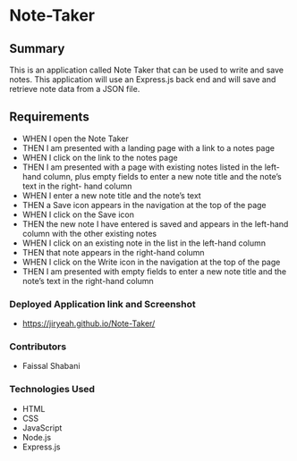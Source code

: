 # Note-Taker

## Summary
This is an application called Note Taker that can be used to write and save notes. This application will use an Express.js back end and will save and retrieve note data from a JSON file.

## Requirements 
- WHEN I open the Note Taker
- THEN I am presented with a landing page with a link to a notes page
- WHEN I click on the link to the notes page
- THEN I am presented with a page with existing notes listed in the left-hand column, plus empty fields to enter a new note title and the note’s text in the right-   hand column
- WHEN I enter a new note title and the note’s text
- THEN a Save icon appears in the navigation at the top of the page
- WHEN I click on the Save icon
- THEN the new note I have entered is saved and appears in the left-hand column with the other existing notes
- WHEN I click on an existing note in the list in the left-hand column
- THEN that note appears in the right-hand column
- WHEN I click on the Write icon in the navigation at the top of the page
- THEN I am presented with empty fields to enter a new note title and the note’s text in the right-hand column

### Deployed Application link and Screenshot
- https://jiryeah.github.io/Note-Taker/











### Contributors
- Faissal Shabani

### Technologies Used
- HTML
- CSS
- JavaScript
- Node.js
- Express.js
